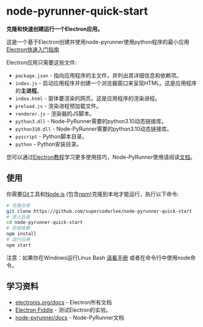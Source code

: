 # node-pyrunner-quick-start

**克隆和快速创建运行一个Electron应用。**

这是一个基于Electron创建并使用node-pyrunner使用python程序的最小应用 [Electron快速入门指南](https://electronjs.org/docs/latest/tutorial/quick-start)

Electron应用只需要这些文件:

- `package.json` - 指向应用程序的主文件，并列出其详细信息和依赖项。
- `index.js` - 启动应用程序并创建一个浏览器窗口来呈现HTML。这是应用程序的**主进程**。
- `index.html` - 窗体要渲染的网页。这是应用程序的渲染进程。
- `preload.js` - 渲染进程预加载文件。
- `renderer.js` - 渲染器的JS脚本。
- `python3.dll` - Node-PyRunner需要的python3.10动态链接库。 
- `python310.dll` - Node-PyRunner需要的python3.10动态链接库。 
- `pyscript` - Python脚本目录。
- `python` - Python安装目录。

您可以通过[Electron教程](https://electronjs.org/docs/latest/tutorial/tutorial-prerequisites)学习更多使用技巧，Node-PyRunner使用请阅读[文档](https://github.com/supercoderlee/node-pyrunner)。

## 使用

你需要[Git](https://git-scm.com)工具和[Node.js](https://nodejs.org/en/download/) (包含[npm](http://npmjs.com))克隆到本地才能运行，执行以下命令:

```bash
# 克隆仓库
git clone https://github.com/supercoderlee/node-pyrunner-quick-start
# 进入目录
cd node-pyrunner-quick-start
# 安装依赖
npm install
# 运行应用
npm start
```

注意：如果你在Windows运行Linux Bash [请看手册](https://www.howtogeek.com/261575/how-to-run-graphical-linux-desktop-applications-from-windows-10s-bash-shell/) 或者在命令行中使用node命令。

## 学习资料

- [electronjs.org/docs](https://electronjs.org/docs) - Electron所有文档
- [Electron Fiddle](https://electronjs.org/fiddle) - 测试Electron的实验。
- [node-pyrunner/docs](https://github.com/supercoderlee/node-pyrunner/tree/main/docs) - Node-PyRunner文档
